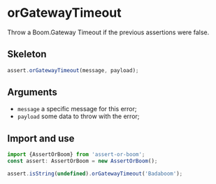 # orGatewayTimeout

Throw a Boom.Gateway Timeout if the previous assertions were false.

## Skeleton

```ts
assert.orGatewayTimeout(message, payload);
```

## Arguments

- `message` a specific message for this error;
- `payload` some data to throw with the error;

## Import and use

```ts
import {AssertOrBoom} from 'assert-or-boom';
const assert: AssertOrBoom = new AssertOrBoom();

assert.isString(undefined).orGatewayTimeout('Badaboom');
```
